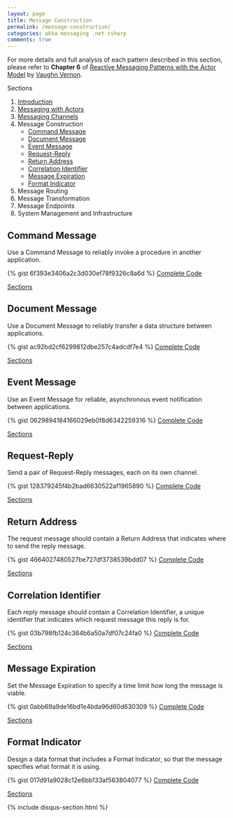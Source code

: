 ```yaml
---
layout: page
title: Message Construction
permalink: /message-construction/
categories: akka messaging .net csharp
comments: true
---
```

<p class="rss-subscribe">
For more details and full analysis of each pattern described in this section, please refer to <b>Chapter 6</b> of 
<a href="http://www.informit.com/store/reactive-messaging-patterns-with-the-actor-model-applications-9780133846836">Reactive Messaging Patterns with the Actor Model</a> 
by <a href="https://twitter.com/vaughnvernon">Vaughn Vernon</a>.
</p>
<a name="Sections">Sections</a>
  <ol>
    <li><a href="/introduction/">Introduction</a></li>
    <li><a href="/messaging-with-actors/">Messaging with Actors</a></li>
	<li><a href="/messaging-channels/">Messaging Channels</a></li>
    <li>Message Construction
	<ul>
		<li>
		  <a href="#CommandMessage">Command Message</a>
		</li>
		<li>    
		  <a href="#DocumentMessage">Document Message</a>
		</li>
		<li>
		  <a href="#EventMessage">Event Message</a>
		</li>
		<li>
		  <a href="#RequestReply">Request-Reply</a>
		</li>
		<li>
		  <a href="#ReturnAddress">Return Address</a>
		</li>
		<li>
		  <a href="#CorrelationIdentifier">Correlation Identifier</a>
		</li>
		<li>
		  <a href="#MessageExpiration">Message Expiration</a>
		</li>
		<li>
		  <a href="#FormatIndicator">Format Indicator</a>
		</li>
	</ul>
	</li>
    <li>Message Routing</li>
    <li>Message Transformation</li>
    <li>Message Endpoints</li>
    <li>System Management and Infrastructure</li>
  </ol>

<h2 class="page-heading"><a name="CommandMessage">Command Message</a></h2>
<p class="rss-subscribe">Use a Command Message to reliably invoke a procedure in another application.</p>

{% gist 6f393e3406a2c3d030ef78f9326c8a6d %}
<a href="{{ site.github_repository }}MessageConstruction/Command%20Message/Program.cs" 
    target="_blank">Complete Code</a>
<p><a href="#Sections">Sections</a></p>

<h2 class="page-heading"><a name="DocumentMessage">Document Message</a></h2>
<p class="rss-subscribe">Use a Document Message to reliably transfer a data structure between applications.</p>

{% gist ac92bd2cf6299812dbe257c4adcdf7e4 %}
<a href="{{ site.github_repository }}MessageConstruction/Document%20Message/Program.cs" 
    target="_blank">Complete Code</a>
<p><a href="#Sections">Sections</a></p>

<h2 class="page-heading"><a name="EventMessage">Event Message</a></h2>
<p class="rss-subscribe">Use an Event Message for reliable, asynchronous event notification between applications.</p>

{% gist 0629894184166029eb0f8d6342259316 %}
<a href="{{ site.github_repository }}MessageConstruction/Event%20Message/Program.cs" 
    target="_blank">Complete Code</a>
<p><a href="#Sections">Sections</a></p>

<h2 class="page-heading"><a name="RequestReply">Request-Reply</a></h2>
<p class="rss-subscribe">Send a pair of Request-Reply messages, each on its own channel.</p>

{% gist 128379245f4b2bad6630522af1965890 %}
<a href="{{ site.github_repository }}MessageConstruction/Request-Reply/Program.cs" 
    target="_blank">Complete Code</a>
<p><a href="#Sections">Sections</a></p>

<h2 class="page-heading"><a name="ReturnAddress">Return Address</a></h2>
<p class="rss-subscribe">The request message should contain a Return Address that indicates where to send the reply message.</p>

{% gist 4664027480527be727df3738539bdd07 %}
<a href="{{ site.github_repository }}MessageConstruction/Return%20Address/Program.cs" 
    target="_blank">Complete Code</a>
<p><a href="#Sections">Sections</a></p>

<h2 class="page-heading"><a name="CorrelationIdentifier">Correlation Identifier</a></h2>
<p class="rss-subscribe">
Each reply message should contain a Correlation Identifier, a unique identifier that indicates which request message this reply is for.
</p>

{% gist 03b798fb124c364b6a50a7df07c24fa0 %}
<a href="{{ site.github_repository }}MessageConstruction/Correlation%20Identifier/Program.cs" 
    target="_blank">Complete Code</a>
<p><a href="#Sections">Sections</a></p>

<h2 class="page-heading"><a name="MessageExpiration">Message Expiration</a></h2>
<p class="rss-subscribe">Set the Message Expiration to specify a time limit how long the message is viable.</p>

{% gist 0abb69a9de16bd1e4bda96d60d630309 %}
<a href="{{ site.github_repository }}MessageConstruction/Message%20Expiration/Program.cs" 
    target="_blank">Complete Code</a>
<p><a href="#Sections">Sections</a></p>

<h2 class="page-heading"><a name="FormatIndicator">Format Indicator</a></h2>
<p class="rss-subscribe">
Design a data format that includes a Format Indicator, so that the message specifies what format it is using.
</p>

{% gist 017d91a9028c12e6bb133af563804077 %}
<a href="{{ site.github_repository }}MessageConstruction/Format%20Indicator/Program.cs" 
    target="_blank">Complete Code</a>
<p><a href="#Sections">Sections</a></p>

{% include disqus-section.html %}